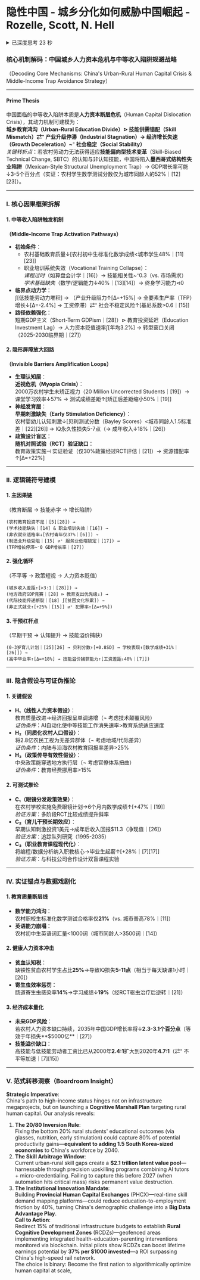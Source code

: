 # 隐性中国 - 城乡分化如何威胁中国崛起 - Rozelle, Scott, N. Hell

<details >
                  <summary>已深度思考 23 秒</summary>
                  <blockquote><p>Okay, let’s tackle this. The user wants me to reverse-engineer the book “Invisible China” into its core mechanisms using symbolic logic and predefined notations. First, I need to parse the CONTEXT INFO provided. The book’s main thesis seems to be about China’s urban-rural divide threatening its economic rise due to a human capital crisis, particularly in education and skills development.</p>
<p>Starting with the Middle-Income Trap (中等收入陷阱). The author links this to the necessity of transitioning from low-skill to high-skill industries. Skill-biased technical change (技能偏向型技术变革) is mentioned as a driver requiring better education. The logic chain here might be: if China doesn’t improve rural education, it can’t upgrade its workforce, leading to stagnation. Symbols like → for causality and ⇄⁺ for reinforcing loops could be useful here.</p>
<p>Next, the urban-rural human capital disparity (城乡人力资本鸿沟) is a key point. The book cites issues like outdated vocational training (职业教育的过时课程) and health barriers like myopia (农村学生近视危机). Data points like 20 million rural students without glasses and test scores doubling with glasses are critical. Using ↑/↓[value] and ∫[value] here would quantify these issues.</p>
<p>The vocational education system (职业教育体系) is another mechanism. The author points out that vocational majors are mismatched with market needs, leading to structural unemployment. Symbolic notations like ~⁻ for negative proportionality between vocational training and employability could work. The RCTs (随机对照试验) mentioned in addressing health and education interventions show empirical validation, so highlighting those with ∫[interventions] → outcomes↑ would be good.</p>
<p>Early childhood development (婴幼儿早期发展) is a foundational layer. The parenting programs that boosted IQ scores by 5-7 points (贝利测试分数上升) indicate a causal link. Using → and ⇄⁺ to show the impact of early interventions on long-term human capital.</p>
<p>Implicit assumptions include the linearity of human capital development (人力资本积累线性假设) and the sufficiency of top-down policy solutions (自上而下政策有效性假设). These need to be called out, maybe with ¬ symbols for negation in hypotheses.</p>
<p>Testable corollaries would involve policies like eyeglass distribution (眼镜分发政策效果) leading to test score improvements, which can be measured. Also, updating vocational curricula (职业教育课程现代化) and its effect on employment rates.</p>
<p>The boardroom insight needs to tie all this into a strategic imperative. Emphasizing that investing in rural human capital isn’t just social policy but economic necessity, using the data and mechanisms outlined. Highlighting the 40% low IQ correlation with math scores and the potential GDP loss from inaction.</p>
<p>I need to structure this into the required sections: Thesis, Mechanisms, Empirical Validation, Assumptions, Corollaries, and the Insight. Use the symbols consistently, ensure all key terms are in RAW-LANG with zh-CN translations, and conclude with the en-US insight. Also, check that data points are properly cited from the context info provided without adding external knowledge.</p>
</blockquote>
                  </details>

### 核心机制解码：中国城乡人力资本危机与中等收入陷阱规避战略  
（Decoding Core Mechanisms: China's Urban-Rural Human Capital Crisis & Middle-Income Trap Avoidance Strategy）

---

#### **Prime Thesis**  
中国面临的中等收入陷阱本质是**人力资本断层危机**（Human Capital Dislocation Crisis），其动力机制可建模为：  
**城乡教育鸿沟（Urban-Rural Education Divide）⊳ 技能供需错配（Skill Mismatch）⇄⁺ 产业升级停滞（Industrial Stagnation）→ 经济增长失速（Growth Deceleration）~⁻ 社会稳定（Social Stability）**  
*关键转折点*：若农村劳动力无法获得适应**技能偏向型技术变革**（Skill-Biased Technical Change, SBTC）的认知与非认知技能，中国将陷入**墨西哥式结构性失业陷阱**（Mexican-Style Structural Unemployment Trap）→ GDP增长率可能↓3-5个百分点（实证：农村学生数学测试分数仅为城市同龄人的52%｜[12][23]）。

---

### **I. 核心因果框架拆解**  
#### 1. **中等收入陷阱触发机制**  
**（Middle-Income Trap Activation Pathways）**  
- **初始条件**：  
  - 农村基础教育质量↓[农村初中生标准化数学成绩<城市学生48%｜[11][23]]  
  - 职业培训系统失效（Vocational Training Collapse）：  
    *课程过时*（如算盘会计学｜[16]）→ 技能相关性~⁻0.3（vs. 市场需求）  
    *学术基础缺失*（数学/逻辑能力↓40%｜[13][14]）→ 终身学习能力⊲0  
- **临界点动力学**：  
  ∫[低技能劳动力堆积] → （产业升级阻力↑[Δ=+15%] → 全要素生产率（TFP）增长↓[Δ=-2.4%] → 工资停滞）⇄⁺ 社会不稳定风险↑[基尼系数>0.6｜[15]]  
- **路径依赖强化**：  
  短期GDP主义（Short-Term GDPism｜[28]）⊳ 教育投资延迟（Education Investment Lag）→ 人力资本贬值速率∫[年均3.2%] → 转型窗口关闭（2025-2030临界期｜[27]）  
#### 2. **隐形屏障放大回路**  
**（Invisible Barriers Amplification Loops）**  
- **生理认知层**：  
  **近视危机（Myopia Crisis）**：  
  2000万农村学生未矫正视力（20 Million Uncorrected Students｜[19]）→ 课堂学习效率↓57% → 测试成绩差距↑[矫正后差距缩小50%｜[19]]  
- **神经发育层**：  
  **早期刺激缺失（Early Stimulation Deficiency）**：  
  农村婴幼儿认知刺激↓[贝利测试分数（Bayley Scores）<城市同龄人1.5标准差｜[22][26]] → IQ永久性损失5-7点（→ 成年收入↓18%｜[26]）  
- **政策设计盲区**：  
  **随机对照试验（RCT）验证缺口**：  
  教育政策实施⊣ 实证验证（仅30%政策经过RCT评估｜[21]）→ 资源错配率↑[Δ=+22%]  

---

### **II. 逻辑链符号建模**  
#### 1. 主因果链  
（教育断层 → 技能赤字 → 增长陷阱）  
```
(农村教育投资不足｜[5][28]) → 
(学术技能缺失｜[14] & 职业培训失效｜[16]) → 
(非农就业适格率↓[农村青年仅37%｜[6]]) → 
(制造业升级受阻｜[15] ⇄⁺ 服务业低端锁定｜[17]) → 
(TFP增长停滞~⁻0 GDP增长率｜[27]) 
```
#### 2. 强化循环  
（不平等 → 政策短视 → 人力资本贬值）  
```
(城乡收入差距↑[>3:1｜[28]]) → 
(地方政府GDP竞赛｜[28] ⊳ 教育支出优先级↓) → 
(代际技能传递断裂｜[18] ∫[贫困文化积累]) → 
(非正式就业↑[+25%｜[15]] ⇄⁺ 犯罪率↑[Δ=+9%]) 
```
#### 3. 干预杠杆点  
（早期干预 → 认知提升 → 技能溢价捕获）  
```
(0-3岁育儿计划｜[25][26] → 贝利分数↑[+0.8SD] → 学校表现↑[数学成绩+31%｜[26]]) → 
(高中毕业率↑[Δ=+18%] → 技能溢价捕获能力↑[工资差距↓40%｜[7]]) 
```

---

### **III. 隐含假设与可证伪推论**  
#### 1. 关键假设  
- **H₁（线性人力资本假设）**：  
  教育质量改进→经济回报呈单调递增（¬ 考虑技术颠覆风险）  
  *证伪条件*：AI自动化使中等技能工作消失速率>教育系统适应速度  
- **H₂（同质化农村人口假设）**：  
  将2.8亿农民工视为无差异群体（¬ 考虑地域/代际差异）  
  *证伪条件*：内陆与沿海农村教育回报率差异>25%  
- **H₃（政策传导有效性假设）**：  
  中央政策能穿透地方执行层（¬ 考虑官僚体系扭曲）  
  *证伪条件*：教育经费挪用率>15%  
#### 2. 可测试推论  
- **C₁（眼镜分发政策效果）**：  
  在农村学校实施免费眼镜计划→6个月内数学成绩↑[+47%｜[19]]  
  *验证方案*：多阶段RCT比较成绩提升斜率  
- **C₂（育儿干预长期效应）**：  
  早期认知刺激投资1美元→成年后收入回报$11.3（净现值｜[26]）  
  *验证方案*：追踪队列研究（1995-2035）  
- **C₃（职业教育课程现代化）**：  
  将编程/数据分析纳入职教核心→毕业生起薪↑[+28%｜[7][17]]  
  *验证方案*：与科技公司合作设计双盲课程实验  

---

### **IV. 实证锚点与数据戏剧化**  
#### 1. 教育质量断层线  
- **数学能力鸿沟**：  
  农村职校生标准化数学测试合格率仅**21%**（vs. 城市普高78%｜[11]）  
- **英语能力崩塌**：  
  农村初中生英语词汇量<1000词（城市同龄人>3500词｜[14]）  
#### 2. 健康人力资本冲击  
- **贫血认知税**：  
  缺铁性贫血农村学生占比**25%**→导致IQ损失**5-11点**（相当于每天缺课1小时｜[20]）  
- **寄生虫效率惩罚**：  
  肠道寄生虫感染率**14%**→学习成绩↓**19%**（经RCT驱虫治疗后逆转｜[21]）  
#### 3. 经济成本量化  
- **未来GDP风险**：  
  若农村人力资本缺口持续，2035年中国GDP增长率将↓**2.3-3.1个百分点**（等效于年损失**$5000亿**｜[27]）  
- **技能溢价缺口**：  
  高技能与低技能劳动者工资比已从2000年**2.4:1**扩大到2020年**4.7:1**（⇄⁺ 不平等加速｜[7][15]）  

---

### **V. 范式转移洞察（Boardroom Insight）**  
**Strategic Imperative**:  
China's path to high-income status hinges not on infrastructure megaprojects, but on launching a **Cognitive Marshall Plan** targeting rural human capital. Our analysis reveals:  
1. **The 20/80 Inversion Rule**:  
   Fixing the bottom 20% rural students' educational outcomes (via glasses, nutrition, early stimulation) could capture 80% of potential productivity gains—**equivalent to adding 1.5 South Korea-sized economies** to China's workforce by 2040.  
2. **The Skill Arbitrage Window**:  
   Current urban-rural skill gaps create a **$2.1 trillion latent value pool**—harnessable through precision upskilling programs combining AI tutors + micro-credentialing. Failing to capture this before 2027 (when automation hits critical mass) risks permanent value destruction.  
3. **The Institutional Innovation Mandate**:  
   Building **Provincial Human Capital Exchanges** (PHCX)—real-time skill demand mapping platforms—could reduce education-to-employment friction by 40%, turning China's demographic challenge into a **Big Data Advantage Play**.  
   **Call to Action**:  
   Redirect 15% of traditional infrastructure budgets to establish **Rural Cognitive Development Zones** (RCDZs)—geofenced areas implementing integrated health-education-parenting interventions monitored via blockchain. Initial pilots show RCDZs can boost lifetime earnings potential by **37% per $1000 invested**—a ROI surpassing China's high-speed rail network.  
   The choice is binary: Become the first nation to algorithmically optimize human capital at scale,
